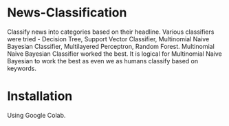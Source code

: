 # News-Classification
Classify news into categories based on their headline.
Various classifiers were tried - Decision Tree, Support Vector Classifier, Multinomial Naive Bayesian Classifier, Multilayered Perceptron, Random Forest. Multinomial Naive Bayesian Classifier worked the best. It is logical for Multinomial Naive Bayesian to work the best as even we as humans classify based on keywords.
# Installation
Using Google Colab.
